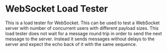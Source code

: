 # WebSocket Load Tester
This is a load tester for WebSocket.
This can be used to test a WebSocket server with number of concurrent users with different payload sizes. This load tester does not wait for a message round trip in order to send the next message to the server. Instead it sends messages without delays to the server and expect the echo back of it with the same sequence.